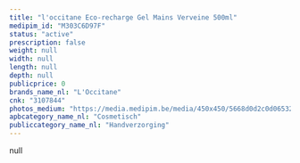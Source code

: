 ```yaml
---
title: "l'occitane Eco-recharge Gel Mains Verveine 500ml"
medipim_id: "M303C6D97F"
status: "active"
prescription: false
weight: null
width: null
length: null
depth: null
publicprice: 0
brands_name_nl: "L'Occitane"
cnk: "3107844"
photos_medium: "https://media.medipim.be/media/450x450/5668d0d2c0d06532fc98e2c6660b81d9d268fab1.jpg"
apbcategory_name_nl: "Cosmetisch"
publiccategory_name_nl: "Handverzorging"
---
```

null
